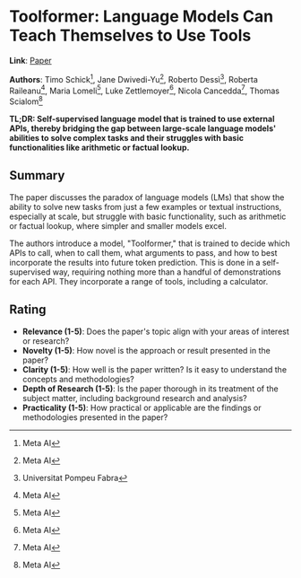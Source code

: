 # Toolformer: Language Models Can Teach Themselves to Use Tools

**Link**: [Paper](https://arxiv.org/abs/2302.04761)

**Authors**: Timo Schick[^1], Jane Dwivedi-Yu[^1], Roberto Dessì[^2], Roberta Raileanu[^1], Maria Lomeli[^1], Luke Zettlemoyer[^1], Nicola Cancedda[^1], Thomas Scialom[^1]

[^1]: Meta AI
[^2]: Universitat Pompeu Fabra

**TL;DR: Self-supervised language model that is trained to use external APIs, thereby bridging the gap between large-scale language models' abilities to solve complex tasks and their struggles with basic functionalities like arithmetic or factual lookup.**

## Summary

The paper discusses the paradox of language models (LMs) that show the ability to solve new tasks from just a few examples or textual instructions, especially at scale, but struggle with basic functionality, such as arithmetic or factual lookup, where simpler and smaller models excel.

The authors introduce a model, "Toolformer," that is trained to decide which APIs to call, when to call them, what arguments to pass, and how to best incorporate the results into future token prediction. This is done in a self-supervised way, requiring nothing more than a handful of demonstrations for each API. They incorporate a range of tools, including a calculator.

## Rating

- **Relevance (1-5)**: Does the paper's topic align with your areas of interest or research?
- **Novelty (1-5)**: How novel is the approach or result presented in the paper?
- **Clarity (1-5)**: How well is the paper written? Is it easy to understand the concepts and methodologies?
- **Depth of Research (1-5)**: Is the paper thorough in its treatment of the subject matter, including background research and analysis?
- **Practicality (1-5)**: How practical or applicable are the findings or methodologies presented in the paper?